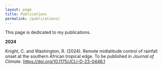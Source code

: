 ```yaml
---
layout: page
title: Publications
permalink: /publications/
---
```


This page is dedicated to my publications.

**2024**

Knight, C. and Washington, R. (2024). Remote midlatitude control of rainfall onset at the southern African tropical edge. To be published in *Journal of Climate*.  https://doi.org/10.1175/JCLI-D-23-0446.1

